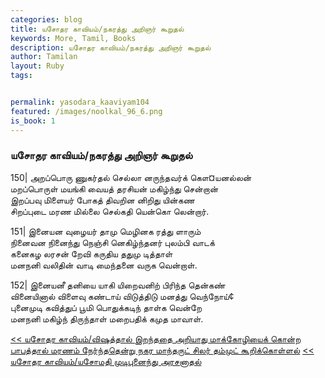 ```yaml
---  
categories: blog  
title: யசோதர காவியம்/நகரத்து அறிஞர் கூறுதல்
keywords: More, Tamil, Books  
description: யசோதர காவியம்/நகரத்து அறிஞர் கூறுதல்
author: Tamilan  
layout: Ruby  
tags:     


permalink: yasodara_kaaviyam104  
featured: /images/noolkal_96_6.png  
is_book: 1
---  
```



### யசோதர காவியம்/நகரத்து அறிஞர் கூறுதல்

150| அறப்பொரு ணுகர்தல் செல்லா னருந்தவர்க் கௌ¤யனல்லன்  
மறப்பொருள் மயங்கி வையத் தரசியன் மகிழ்ந்து சென்றான்  
இறப்பவு மிளையர் போகத் திவறின னிறிது யின்கண  
சிறப்புடை மரண மில்லை செல்கதி யென்கொ லென்றார்.

151| இனையன வுழையர் தாமு மெழினக ரத்து ளாரும்  
நினைவன நினைந்து நெஞ்சி னெகிழ்ந்தனர் புலம்பி வாடக்  
கனைகழ லரசன் றேவி கருதிய ததுமு டித்தாள்  
மனநனி வலிதின் வாடி மைந்தனை வருக வென்றாள்.

152| இனையனீ தனியை யாகி யிறைவனிற் பிரிந்த தென்கண்  
வினையினால் விளைவு கண்டாய் விடுத்திடு மனத்து வெந்நோய்¢  
புனைமுடி கவித்துப் பூமி பொதுக்கடிந் தாள்க வென்றே  
மனநனி மகிழ்ந் திருந்தாள் மறைபதிக் கமுத மாவாள்.

[<< யசோதர காவியம்/விஷத்தால் இறந்ததை அறியாது மாக்கோழியைக் கொன்ற பாபத்தால் மரணம் நேர்ந்ததென்று நகர மாந்தருட் சிலர் தம்முட் கூறிக்கொள்ளல்](yasodara_kaaviyam103) [<< யசோதர காவியம்/யசோமதி முடிபுனைந்து அரசனாதல்](yasodara_kaaviyam105)


